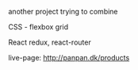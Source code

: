 another project trying to combine 

CSS -  flexbox grid    

React  redux, react-router  

live-page: http://panpan.dk/products
      
